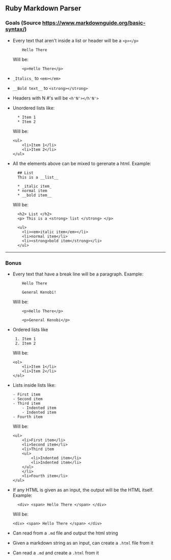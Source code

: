 ## Ruby Markdown Parser

### Goals (Source https://www.markdownguide.org/basic-syntax/)

- Every text that aren't inside a list or header will be a `<p></p>`
    ```
        Hello There
    ```
    
    Will be:
    ```
        <p>Hello There</p>
    ```
    
    
- `_Italics_` to `<em></em>`
- `__Bold text__` to `<strong></strong>`
- Headers with N #'s will be `<h'N'></h'N'>`
- Unordered lists like:
    ```
      * Item 1
      * Item 2
    ```
    Will be:
    ```
    <ul>
        <li>Item 1</li>
        <li>Item 2</li>
    </ul>
    ```

- All the elements above can be mixed to gerenate a html. Example:
  ```
    ## List
    This is a __list__

    * _italic item_
    * normal item
    * __bold item__
  ```
  Will be:
  ```
    <h2> List </h2>
    <p> This is a <strong> list </strong> </p>

    <ul>
      <li><em>italic item</em></li>
      <li>normal item</li>
      <li><strong>bold item</strong></li>
    </ul>
  ```

-------

### Bonus

- Every text that have a break line will be a paragraph. Example:
    ```
        Hello There
        
        General Kenobi!
    ```
    
    Will be:
    ```
        <p>Hello There</p>
        
        <p>General Kenobi</p>
    ```


- Ordered lists like
     ```
      1. Item 1
      2. Item 2
    ```
    Will be:
    ```
    <ol>
        <li>Item 1</li>
        <li>Item 2</li>
    </ol>
    ```

- Lists inside lists like:  
    ```
    - First item
    - Second item
    - Third item
        - Indented item
        - Indented item
    - Fourth item
    ```
    Will be:
    ```
    <ul>
        <li>First item</li>
        <li>Second item</li>
        <li>Third item
        <ul>
            <li>Indented item</li>
            <li>Indented item</li>
        </ul>
        </li>
        <li>Fourth item</li>
    </ul>
    ```

- If any HTML is given as an input, the output will be the HTML itself. Example:
  ```
    <div> <span> Hello There </span> </div>
  ```
  Will be:
    ```
    <div> <span> Hello There </span> </div>
  ```
- Can read from a `.md` file and output the html string
- Given a markdown string as an input, can create a `.html` file from it
- Can read a `.md` and create a `.html` from it
